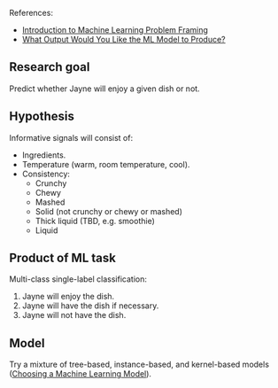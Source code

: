 References:

- [Introduction to Machine Learning Problem Framing](https://developers.google.com/machine-learning/problem-framing/big-questions)
- [What Output Would You Like the ML Model to Produce?](https://developers.google.com/machine-learning/problem-framing/framing#what-output-would-you-like-the-ml-model-to-produce)

## Research goal

Predict whether Jayne will enjoy a given dish or not.

##  Hypothesis

Informative signals will consist of:

- Ingredients.
- Temperature (warm, room temperature, cool).
- Consistency:
    - Crunchy
    - Chewy
    - Mashed
    - Solid (not crunchy or chewy or mashed) 
    - Thick liquid (TBD, e.g. smoothie)
    - Liquid

## Product of ML task

Multi-class single-label classification:

1. Jayne will enjoy the dish.
2. Jayne will have the dish if necessary.
3. Jayne will not have the dish.

## Model

Try a mixture of tree-based, instance-based, and kernel-based models ([Choosing a Machine Learning Model](https://towardsdatascience.com/part-i-choosing-a-machine-learning-model-9821eecdc4ce)).
